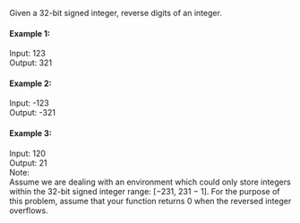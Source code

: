  Given a 32-bit signed integer, reverse digits of an integer.

#### Example 1:

Input: 123 <br>
Output: 321
#### Example 2:

Input: -123 <br>
Output: -321
#### Example 3:

Input: 120 <br>
Output: 21 <br>
Note: <br>
Assume we are dealing with an environment which could only store integers within the 32-bit signed integer range: [−231,  231 − 1]. For the purpose of this problem, assume that your function returns 0 when the reversed integer overflows.
